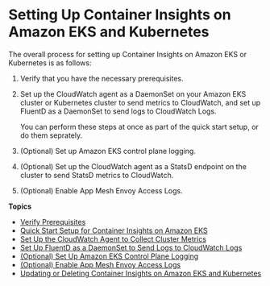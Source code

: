 # Setting Up Container Insights on Amazon EKS and Kubernetes<a name="deploy-container-insights-EKS"></a>

The overall process for setting up Container Insights on Amazon EKS or Kubernetes is as follows:

1. Verify that you have the necessary prerequisites\.

1. Set up the CloudWatch agent as a DaemonSet on your Amazon EKS cluster or Kubernetes cluster to send metrics to CloudWatch, and set up FluentD as a DaemonSet to send logs to CloudWatch Logs\.

   You can perform these steps at once as part of the quick start setup, or do them seprately\.

1. \(Optional\) Set up Amazon EKS control plane logging\.

1. \(Optional\) Set up the CloudWatch agent as a StatsD endpoint on the cluster to send StatsD metrics to CloudWatch\.

1. \(Optional\) Enable App Mesh Envoy Access Logs\.

**Topics**
+ [Verify Prerequisites](Container-Insights-prerequisites.md)
+ [Quick Start Setup for Container Insights on Amazon EKS](Container-Insights-setup-EKS-quickstart.md)
+ [Set Up the CloudWatch Agent to Collect Cluster Metrics](Container-Insights-setup-metrics.md)
+ [Set Up FluentD as a DaemonSet to Send Logs to CloudWatch Logs](Container-Insights-setup-logs.md)
+ [\(Optional\) Set Up Amazon EKS Control Plane Logging](Container-Insights-setup-control-plane-logging.md)
+ [\(Optional\) Enable App Mesh Envoy Access Logs](ContainerInsights-Prometheus-Sample-Workloads-appmesh-envoy.md)
+ [Updating or Deleting Container Insights on Amazon EKS and Kubernetes](ContainerInsights-update-delete.md)